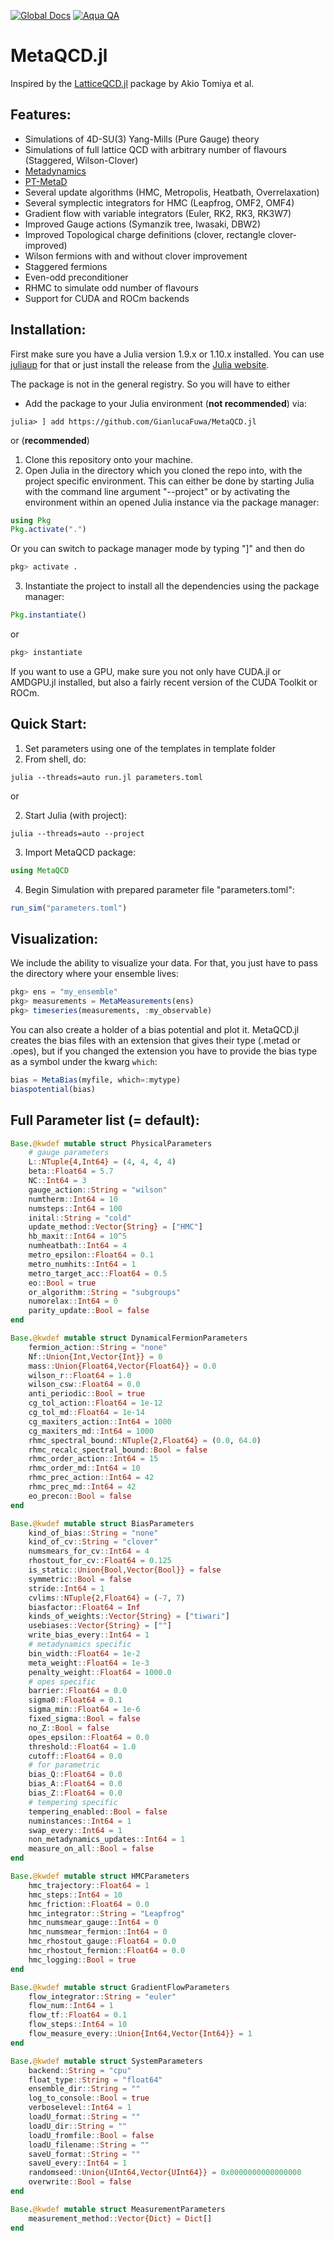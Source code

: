 [![Global Docs](https://img.shields.io/badge/docs-MetaQCD-blue.svg)](https://gianlucafuwa.github.io/MetaQCD.jl/dev/)
[![Aqua QA](https://raw.githubusercontent.com/JuliaTesting/Aqua.jl/master/badge.svg)](https://github.com/JuliaTesting/Aqua.jl)

# MetaQCD.jl

Inspired by the [LatticeQCD.jl](https://github.com/akio-tomiya/LatticeQCD.jl/tree/master) package by Akio Tomiya et al.

## Features:
- Simulations of 4D-SU(3) Yang-Mills (Pure Gauge) theory
- Simulations of full lattice QCD with arbitrary number of flavours (Staggered, Wilson-Clover)
- [Metadynamics](https://www.researchgate.net/publication/224908601_Metadynamics_A_method_to_simulate_rare_events_and_reconstruct_the_free_energy_in_biophysics_chemistry_and_material_science)
- [PT-MetaD](https://arxiv.org/abs/2307.04742)
- Several update algorithms (HMC, Metropolis, Heatbath, Overrelaxation)
- Several symplectic integrators for HMC (Leapfrog, OMF2, OMF4)
- Gradient flow with variable integrators (Euler, RK2, RK3, RK3W7)
- Improved Gauge actions (Symanzik tree, Iwasaki, DBW2)
- Improved Topological charge definitions (clover, rectangle clover-improved)
- Wilson fermions with and without clover improvement
- Staggered fermions
- Even-odd preconditioner
- RHMC to simulate odd number of flavours
- Support for CUDA and ROCm backends

## Installation:
First make sure you have a Julia version 1.9.x or 1.10.x installed. You can use [juliaup](https://github.com/JuliaLang/juliaup) for that or just install the release from the [Julia website](https://julialang.org/downloads/).

The package is not in the general registry. So you will have to either
- Add the package to your Julia environment (**not recommended**) via:
```
julia> ] add https://github.com/GianlucaFuwa/MetaQCD.jl
```

or (**recommended**)

1. Clone this repository onto your machine.
2. Open Julia in the directory which you cloned the repo into, with the project specific environment. This can either be done by starting Julia with the command line argument "--project" or by activating the environment within an opened Julia instance via the package manager:
``` julia
using Pkg
Pkg.activate(".")
```
Or you can switch to package manager mode by typing "]" and then do
``` julia
pkg> activate .
```
3. Instantiate the project to install all the dependencies using the package manager:
``` julia
Pkg.instantiate()
```
or
``` julia
pkg> instantiate
```

If you want to use a GPU, make sure you not only have CUDA.jl or AMDGPU.jl installed, but also a fairly recent version of the CUDA Toolkit or ROCm.

## Quick Start:
1. Set parameters using one of the templates in template folder
2. From shell, do:
```
julia --threads=auto run.jl parameters.toml
```

or

2. Start Julia (with project):
```
julia --threads=auto --project
```
3. Import MetaQCD package:
``` julia
using MetaQCD
```
4. Begin Simulation with prepared parameter file "parameters.toml":
``` julia
run_sim("parameters.toml")
```

## Visualization:
We include the ability to visualize your data. For that, you just have to pass the directory where your ensemble lives:
```julia
pkg> ens = "my_ensemble"
pkg> measurements = MetaMeasurements(ens)
pkg> timeseries(measurements, :my_observable)
```

You can also create a holder of a bias potential and plot it. MetaQCD.jl creates the bias files with an extension that gives their type (.metad or .opes), but if you changed the extension you have to provide the bias type as a symbol under the kwarg `which`:
```julia
bias = MetaBias(myfile, which=:mytype)
biaspotential(bias)
```

## Full Parameter list (= default):
```julia
Base.@kwdef mutable struct PhysicalParameters
    # gauge parameters
    L::NTuple{4,Int64} = (4, 4, 4, 4)
    beta::Float64 = 5.7
    NC::Int64 = 3
    gauge_action::String = "wilson"
    numtherm::Int64 = 10
    numsteps::Int64 = 100
    inital::String = "cold"
    update_method::Vector{String} = ["HMC"]
    hb_maxit::Int64 = 10^5
    numheatbath::Int64 = 4
    metro_epsilon::Float64 = 0.1
    metro_numhits::Int64 = 1
    metro_target_acc::Float64 = 0.5
    eo::Bool = true
    or_algorithm::String = "subgroups"
    numorelax::Int64 = 0
    parity_update::Bool = false
end

Base.@kwdef mutable struct DynamicalFermionParameters
    fermion_action::String = "none"
    Nf::Union{Int,Vector{Int}} = 0
    mass::Union{Float64,Vector{Float64}} = 0.0
    wilson_r::Float64 = 1.0
    wilson_csw::Float64 = 0.0
    anti_periodic::Bool = true
    cg_tol_action::Float64 = 1e-12
    cg_tol_md::Float64 = 1e-14
    cg_maxiters_action::Int64 = 1000
    cg_maxiters_md::Int64 = 1000
    rhmc_spectral_bound::NTuple{2,Float64} = (0.0, 64.0)
    rhmc_recalc_spectral_bound::Bool = false
    rhmc_order_action::Int64 = 15
    rhmc_order_md::Int64 = 10
    rhmc_prec_action::Int64 = 42
    rhmc_prec_md::Int64 = 42
    eo_precon::Bool = false
end

Base.@kwdef mutable struct BiasParameters
    kind_of_bias::String = "none"
    kind_of_cv::String = "clover"
    numsmears_for_cv::Int64 = 4
    rhostout_for_cv::Float64 = 0.125
    is_static::Union{Bool,Vector{Bool}} = false
    symmetric::Bool = false
    stride::Int64 = 1
    cvlims::NTuple{2,Float64} = (-7, 7)
    biasfactor::Float64 = Inf
    kinds_of_weights::Vector{String} = ["tiwari"]
    usebiases::Vector{String} = [""]
    write_bias_every::Int64 = 1
    # metadynamics specific
    bin_width::Float64 = 1e-2
    meta_weight::Float64 = 1e-3
    penalty_weight::Float64 = 1000.0
    # opes specific
    barrier::Float64 = 0.0
    sigma0::Float64 = 0.1
    sigma_min::Float64 = 1e-6
    fixed_sigma::Bool = false
    no_Z::Bool = false
    opes_epsilon::Float64 = 0.0
    threshold::Float64 = 1.0
    cutoff::Float64 = 0.0
    # for parametric
    bias_Q::Float64 = 0.0
    bias_A::Float64 = 0.0
    bias_Z::Float64 = 0.0
    # tempering specific
    tempering_enabled::Bool = false
    numinstances::Int64 = 1
    swap_every::Int64 = 1
    non_metadynamics_updates::Int64 = 1
    measure_on_all::Bool = false
end

Base.@kwdef mutable struct HMCParameters
    hmc_trajectory::Float64 = 1
    hmc_steps::Int64 = 10
    hmc_friction::Float64 = 0.0
    hmc_integrator::String = "Leapfrog"
    hmc_numsmear_gauge::Int64 = 0
    hmc_numsmear_fermion::Int64 = 0
    hmc_rhostout_gauge::Float64 = 0.0
    hmc_rhostout_fermion::Float64 = 0.0
    hmc_logging::Bool = true
end

Base.@kwdef mutable struct GradientFlowParameters
    flow_integrator::String = "euler"
    flow_num::Int64 = 1
    flow_tf::Float64 = 0.1
    flow_steps::Int64 = 10
    flow_measure_every::Union{Int64,Vector{Int64}} = 1
end

Base.@kwdef mutable struct SystemParameters
    backend::String = "cpu"
    float_type::String = "float64"
    ensemble_dir::String = ""
    log_to_console::Bool = true
    verboselevel::Int64 = 1
    loadU_format::String = ""
    loadU_dir::String = ""
    loadU_fromfile::Bool = false
    loadU_filename::String = ""
    saveU_format::String = ""
    saveU_every::Int64 = 1
    randomseed::Union{UInt64,Vector{UInt64}} = 0x0000000000000000
    overwrite::Bool = false
end

Base.@kwdef mutable struct MeasurementParameters
    measurement_method::Vector{Dict} = Dict[]
end
```
